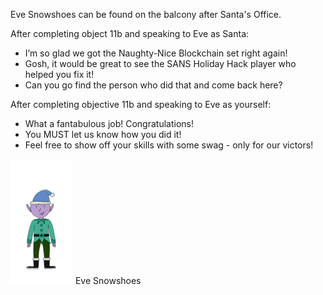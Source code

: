 Eve Snowshoes can be found on the balcony after Santa's Office.

After completing object 11b and speaking to Eve as Santa:
* I’m so glad we got the Naughty-Nice Blockchain set right again!
* Gosh, it would be great to see the SANS Holiday Hack player who helped you fix it!
* Can you go find the person who did that and come back here?

After completing objective 11b and speaking to Eve as yourself:
* What a fantabulous job! Congratulations!
* You MUST let us know how you did it!
* Feel free to show off your skills with some swag - only for our victors!

![](img/evesnowshoes.png)
Eve Snowshoes

